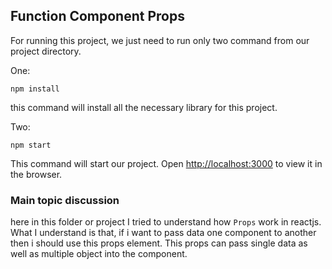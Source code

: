 ## Function Component Props

For running this project, we just need to run only two command from our project directory.

One:

`npm install`

this command will install all the necessary library for this project.

Two:

`npm start`

This command will start our project. Open [http://localhost:3000](http://localhost:3000) to view it in the browser.

### Main topic discussion

here in this folder or project I tried to understand how `Props` work in reactjs. What I understand is that, if i want to 
pass data one component to another then i should use this props element. This props can pass single data as well as multiple object into the component.  

